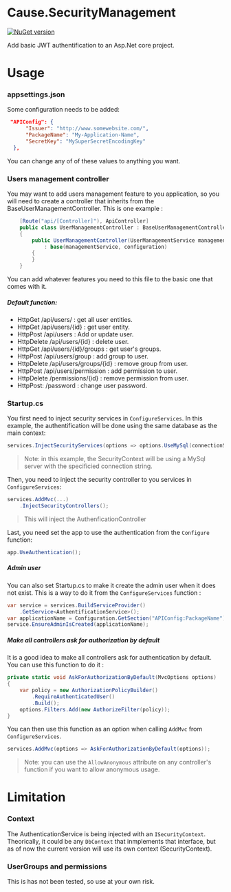 # Cause.SecurityManagement
[![NuGet version](https://badge.fury.io/nu/Cause.SecurityManagement.svg)](https://badge.fury.io/nu/Cause.SecurityManagement)

Add basic JWT authentification to an Asp.Net core project.

# Usage
### appsettings.json
Some configuration needs to be added:
```json
 "APIConfig": {
      "Issuer": "http://www.somewebsite.com/",
      "PackageName": "My-Application-Name",
      "SecretKey": "MySuperSecretEncodingKey"
  },
```
You can change any of of these values to anything you want.

### Users management controller
You may want to add users management feature to you application, so you will need to create a controller that inherits from the BaseUserManagementController.  This is one example :
```cs
	[Route("api/[Controller]"), ApiController]
	public class UserManagementController : BaseUserManagementController<UserManagementService>
	{
		public UserManagementController(UserManagementService managementService, IConfiguration configuration)
			: base(managementService, configuration)
		{			
		}
	}
```

You can add whatever features you need to this file to the basic one that comes with it.

##### Default function:
 - HttpGet /api/users/ : get all user entities.
 - HttpGet /api/users/{id} : get user entity.
 - HttpPost /api/users : Add or update user.
 - HttpDelete /api/users/{id} : delete user.
 - HttpGet /api/users/{id}/groups : get user's groups.
 - HttpPost /api/users/group : add group to user.
 - HttpDelete /api/users/groups/{id} : remove group from user.
 - HttpPost /api/users/permission : add permission to user.
 - HttpDelete /permissions/{id} : remove permission from user.
 - HttpPost: /password : change user password.

### Startup.cs
You first need to inject security services  in `ConfigureServices`.  In this example, the authentification will be done using the same database as the main context:

```cs
services.InjectSecurityServices(options => options.UseMySql(connectionString));
```
> Note: in this example, the SecurityContext will be using a MySql server with the specificied connection string.

Then, you need to inject the security controller to you services in `ConfigureServices`:
```cs
services.AddMvc(...)
    .InjectSecurityControllers();
```
> This will inject the AuthenficationController 

Last, you need set the app to use the authentication from the `Configure` function:
```cs
app.UseAuthentication();
```
##### Admin user
You can also set Startup.cs to make it create the admin user when it does not exist.  This is a way to do it from the `ConfigureServices` function :
```cs
var service = services.BuildServiceProvider()
	.GetService<AuthentificationService>();
var applicationName = Configuration.GetSection("APIConfig:PackageName").Value;
service.EnsureAdminIsCreated(applicationName);
```

##### Make all controllers ask for authorization by default
It is a good idea to make all controllers ask for authentication by default.  You can use this function to do it :
```cs
private static void AskForAuthorizationByDefault(MvcOptions options)
{
	var policy = new AuthorizationPolicyBuilder()
		.RequireAuthenticatedUser()
		.Build();
	options.Filters.Add(new AuthorizeFilter(policy));
}
```

You can then use this function as an option when calling `AddMvc` from `ConfigureServices`.
```cs
services.AddMvc(options => AskForAuthorizationByDefault(options));
```
> Note: you can use the `AllowAnonymous` attribute on any controller's function if you want to allow anonymous usage.

# Limitation
### Context
The AuthenticationService is being injected with an `ISecurityContext`.  Theorically, it could be any `DbContext` that inmplements that interface, but as of now the current version will use its own context (SecurityContext).
### UserGroups and permissions
This is has not been tested, so use at your own risk.

